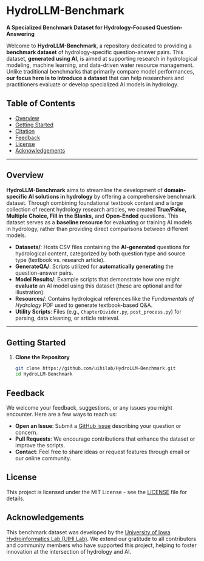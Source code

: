 # HydroLLM-Benchmark

**A Specialized Benchmark Dataset for Hydrology-Focused Question-Answering**

Welcome to **HydroLLM-Benchmark**, a repository dedicated to providing a **benchmark dataset** of hydrology-specific question-answer pairs. This dataset, **generated using AI**, is aimed at supporting research in hydrological modeling, machine learning, and data-driven water resource management. Unlike traditional benchmarks that primarily compare model performances, **our focus here is to introduce a dataset** that can help researchers and practitioners evaluate or develop specialized AI models in hydrology.

## Table of Contents
- [Overview](#overview)
- [Getting Started](#getting-started)
- [Citation](#citation)
- [Feedback](#feedback)
- [License](#license)
- [Acknowledgements](#acknowledgements)

---

## Overview
**HydroLLM-Benchmark** aims to streamline the development of **domain-specific AI solutions in hydrology** by offering a comprehensive benchmark dataset. Through combining foundational textbook content and a large collection of recent hydrology research articles, we created **True/False, Multiple Choice, Fill in the Blanks,** and **Open-Ended** questions. This dataset serves as a **baseline resource** for evaluating or training AI models in hydrology, rather than providing direct comparisons between different models.

- **Datasets/**: Hosts CSV files containing the **AI-generated** questions for hydrological content, categorized by both question type and source type (textbook vs. research article).  
- **GenerateQA/**: Scripts utilized for **automatically generating** the question-answer pairs.  
- **Model Results/**: Example scripts that demonstrate how one might **evaluate** an AI model using this dataset (these are optional and for illustration).  
- **Resources/**: Contains hydrological references like the *Fundamentals of Hydrology* PDF used to generate textbook-based Q&A.  
- **Utility Scripts**: Files (e.g., `ChapterDivider.py`, `post_process.py`) for parsing, data cleaning, or article retrieval.

---

## Getting Started
1. **Clone the Repository**  
   ```bash
   git clone https://github.com/uihilab/HydroLLM-Benchmark.git
   cd HydroLLM-Benchmark

## Feedback
We welcome your feedback, suggestions, or any issues you might encounter. Here are a few ways to reach us:
- **Open an Issue**: Submit a [GitHub issue](../../issues) describing your question or concern.
- **Pull Requests**: We encourage contributions that enhance the dataset or improve the scripts.
- **Contact**: Feel free to share ideas or request features through email or our online community.

## License
This project is licensed under the MIT License - see the [LICENSE](./LICENSE) file for details.

## Acknowledgements
This benchmark dataset was developed by the [University of Iowa Hydroinformatics Lab (UIHI Lab)](https://hydroinformatics.uiowa.edu/). We extend our gratitude to all contributors and community members who have supported this project, helping to foster innovation at the intersection of hydrology and AI.
